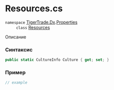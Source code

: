 
# Resources.cs
`namespace` [TigerTrade.Dx](../../../../TigerTrade.Dx.md).[Properties](../../../../TigerTrade.Dx/Properties.md)  
&nbsp;&nbsp;&nbsp;&nbsp;&nbsp;&nbsp;&nbsp;&nbsp;&nbsp;`class` [Resources](../../Resources.cs.md)

Описание

### Синтаксис
```csharp
public static CultureInfo Culture { get; set; }
```
### Пример  
```csharp
// example
```
